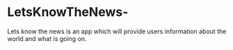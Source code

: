 # LetsKnowTheNews-
 Lets know the news is an app which will provide users information about the world and what is going on. 
